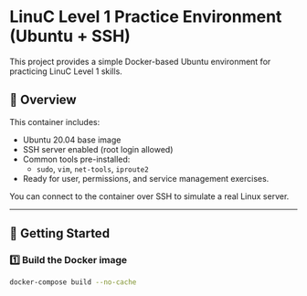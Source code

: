 # LinuC Level 1 Practice Environment (Ubuntu + SSH)

This project provides a simple Docker-based Ubuntu environment for practicing LinuC Level 1 skills.

## 📖 Overview
This container includes:
- Ubuntu 20.04 base image
- SSH server enabled (root login allowed)
- Common tools pre-installed:
  - `sudo`, `vim`, `net-tools`, `iproute2`
- Ready for user, permissions, and service management exercises.

You can connect to the container over SSH to simulate a real Linux server.

---

## 🚀 Getting Started

### 1️⃣ Build the Docker image
```bash
docker-compose build --no-cache
